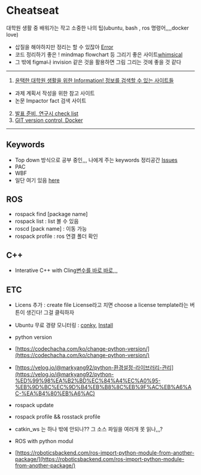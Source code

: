 # Cheatseat
대학원 생활 중 배워가는 작고 소중한 나의 팁(ubuntu, bash , ros 명령어,,,,docker love)
- 삽질을 해야하지만 정리는 할 수 있잖아 [Error](Error.md)
- 코드 정리하기 좋은 ! mindmap flowchart 등 그리기 좋은 사이트[whimsical](https://whimsical.com/)
- 그 밖에 figma나 invision 같은 것을 활용하면 그림 그리는 것에 좋을 것 같다

---
1. [윤택한 대학원 생활을 위한 Information! 정보를 검색할 수 있는 사이트들](Information.md)
- 과제 계획서 작성을 위한 참고 사이트
- 논문 Impactor fact 검색 사이트 

2. [발표 준비, 연구시 check list](Checking.md)
3. [GIT version control, Docker](GitandDocekr.md)
---
## Keywords
- Top down 방식으로 공부 중인,,, 나에게 주는 keywords 정리공간 [Issues](https://github.com/ChaeChae0505/Cheatseat/issues)
- PAC
- WBF
- 일단 여기 있음 [here](https://www.notion.so/ch05ch/e68d8d8a62824626bf19a587e91c3d34)

## ROS
- rospack find [package name]
- rospack list : list 볼 수 있음
- roscd [pack name] : 이동 가능
- rospack profile : ros 연결 폴더 확인

## C++
- Interative C++ with Cling[변수를 바로 바로,,,](https://iosroid.tistory.com/m/113)

## ETC
- Licens 추가 : create file License라고 치면 choose a license template라는 버튼이 생긴다! 그걸 클릭하자
- Ubuntu 무료 경량 모니터링 : [conky](https://github.com/brndnmtthws/conky), [Install](https://ubunlog.com/ko/conky-monitor-sistema-liviano-para-x/)

- python version

- [https://codechacha.com/ko/change-python-version/](https://codechacha.com/ko/change-python-version/)

- [https://velog.io/@markyang92/python-환경설정-라이브러리-관리](https://velog.io/@markyang92/python-%ED%99%98%EA%B2%BD%EC%84%A4%EC%A0%95-%EB%9D%BC%EC%9D%B4%EB%B8%8C%EB%9F%AC%EB%A6%AC-%EA%B4%80%EB%A6%AC)

- rospack update

- rospack profile && rosstack profile

- catkin_ws 는 하나 밖에 안되나?? 그 소스 파일을 여러개 못 읽나,,,?

- ROS with python modul

- [https://roboticsbackend.com/ros-import-python-module-from-another-package/](https://roboticsbackend.com/ros-import-python-module-from-another-package/)
